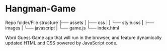 # Hangman-Game

Repo folder/File structure
├── assets
|  ├── css
|  |  └── style.css
|  ├── images
|  └── javascript
|     └── game.js
└── index.html

Word Guess Game app that will run in the browser, and feature dynamically updated HTML and CSS powered by JavaScript code.



